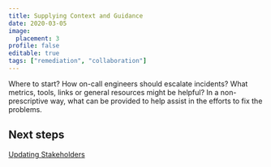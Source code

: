 ```yaml
---
title: Supplying Context and Guidance
date: 2020-03-05
image:
  placement: 3
profile: false
editable: true
tags: ["remediation", "collaboration"]
---
```


Where to start? How on-call engineers should escalate incidents? What metrics, tools, links or general resources might be helpful? In a non-prescriptive way, what can be provided to help assist in the efforts to fix the problems.

## Next steps

[Updating Stakeholders](/post/updating-stakeholders/)
